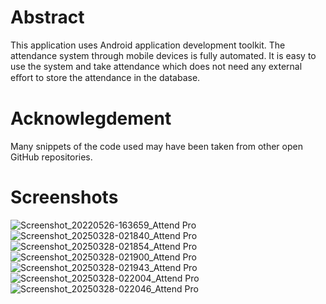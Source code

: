 # Abstract
This application uses Android application development toolkit. The attendance system through mobile devices is fully automated. It is easy to use the system and take attendance which does not need any external eﬀort to store the attendance in the database.
# Acknowlegdement
Many snippets of the code used may have been taken from other open GitHub repositories.
# Screenshots
![Screenshot_20220526-163659_Attend Pro](https://github.com/user-attachments/assets/b2c37b22-9192-406f-ba2c-1d88bcd2ae1c)
![Screenshot_20250328-021840_Attend Pro](https://github.com/user-attachments/assets/ab16a401-70bf-4539-a4e9-9761440b4db1)
![Screenshot_20250328-021854_Attend Pro](https://github.com/user-attachments/assets/494c7327-cd4d-4203-a5be-3caf8c5ac65b)
![Screenshot_20250328-021900_Attend Pro](https://github.com/user-attachments/assets/946d52a0-3bd9-4b40-a5b2-8e5cbcb8a473)
![Screenshot_20250328-021943_Attend Pro](https://github.com/user-attachments/assets/f813653d-2f0d-481b-8521-be1bed0e4bca)
![Screenshot_20250328-022004_Attend Pro](https://github.com/user-attachments/assets/17144f17-c803-4afb-911b-a83e4e201e86)
![Screenshot_20250328-022046_Attend Pro](https://github.com/user-attachments/assets/0ccf1b80-3b16-4a50-821d-533e7b31c165)
